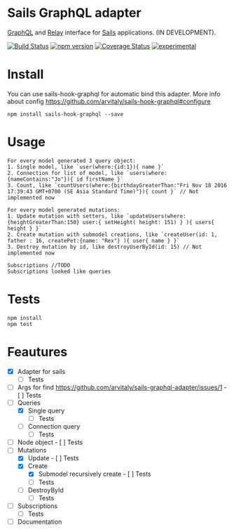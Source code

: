 # Sails GraphQL adapter 

[GraphQL](http://graphql.org/) and [Relay](https://facebook.github.io/relay/) interface for [Sails](http://sailsjs.org/) applications. (IN DEVELOPMENT).

[![Build Status](https://travis-ci.org/arvitaly/sails-graphql-adapter.svg?branch=master)](https://travis-ci.org/arvitaly/sails-graphql-adapter) 
[![npm version](https://badge.fury.io/js/sails-graphql-adapter.svg)](https://badge.fury.io/js/sails-graphql-adapter) 
[![Coverage Status](https://coveralls.io/repos/github/arvitaly/sails-graphql-adapter/badge.svg?branch=master)](https://coveralls.io/github/arvitaly/sails-graphql-adapter?branch=master) 
[![experimental](http://badges.github.io/stability-badges/dist/experimental.svg)](http://github.com/badges/stability-badges)



# Install

You can use sails-hook-graphql for automatic bind this adapter. More info about config https://github.com/arvitaly/sails-hook-graphql#configure

    npm install sails-hook-graphql --save

# Usage

    For every model generated 3 query object:
    1. Single model, like `user(where:{id:1}){ name }`
    2. Connection for list of model, like `users(where:{nameContains:"Jo"}){ id firstName }`
    3. Count, like `countUsers(where:{birthdayGreaterThan:"Fri Nov 18 2016 17:39:43 GMT+0700 (SE Asia Standard Time)"}){ count }` // Not implemented now

    For every model generated mutations:
    1. Update mutation with setters, like `updateUsers(where:{heightGreaterThan:150} user:{ setHeight( height: 151) } ){ users{ height } }`
    2. Create mutation with submodel creations, like `createUser(id: 1, father : 16, createPet:{name: "Rex"} ){ user{ name } }`
    3. Destroy mutation by id, like destroyUserById(id: 15) // Not implemented now

    Subscriptions //TODO
    Subscriptions looked like queries

# Tests

    npm install    
    npm test
    
# Feautures

- [x] Adapter for sails
    - [ ] Tests
- [ ] Args for find https://github.com/arvitaly/sails-graphql-adapter/issues/1
        - [ ] Tests
- [ ] Queries
    - [x] Single query
        - [ ] Tests
    - [ ] Connection query
        - [ ] Tests    
- [ ] Node object
        - [ ] Tests
- [ ] Mutations
    - [x] Update
            - [ ] Tests
    - [x] Create
        - [x] Submodel recursively create
                - [ ] Tests
        - [ ] Tests
    - [ ] DestroyById
        - [ ] Tests        
- [ ] Subscriptions
    - [ ] Tests
- [ ] Documentation